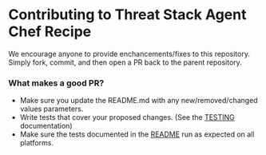 Contributing to Threat Stack Agent Chef Recipe
=============================

We encourage anyone to provide enchancements/fixes to this repository. Simply fork, commit, and then open a PR back to the parent repository.


### What makes a good PR?

* Make sure you update the README.md with any new/removed/changed values parameters.
* Write tests that cover your proposed changes. (See the [TESTING](TESTING.md) documentation)
* Make sure the tests documented in the [README](README.md) run as expected on all platforms.
